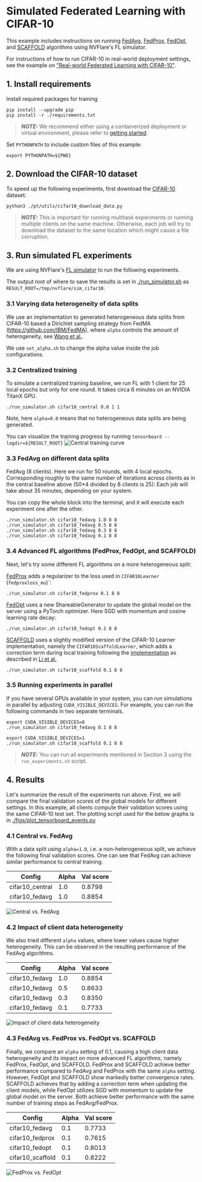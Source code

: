 # Simulated Federated Learning with CIFAR-10

This example includes instructions on running [FedAvg](https://arxiv.org/abs/1602.05629), 
[FedProx](https://arxiv.org/abs/1812.06127), [FedOpt](https://arxiv.org/abs/2003.00295), 
and [SCAFFOLD](https://arxiv.org/abs/1910.06378) algorithms using NVFlare's FL simulator.

For instructions of how to run CIFAR-10 in real-world deployment settings, 
see the example on ["Real-world Federated Learning with CIFAR-10"](../cifar10-real-world/README.md).

## 1. Install requirements

Install required packages for training
```
pip install --upgrade pip
pip install -r ./requirements.txt
```

> **_NOTE:_**  We recommend either using a containerized deployment or virtual environment, 
> please refer to [getting started](https://nvflare.readthedocs.io/en/latest/getting_started.html).

Set `PYTHONPATH` to include custom files of this example:
```
export PYTHONPATH=${PWD}
```

## 2. Download the CIFAR-10 dataset 
To speed up the following experiments, first download the [CIFAR-10](https://www.cs.toronto.edu/~kriz/cifar.html) dataset:
```
python3 ./pt/utils/cifar10_download_data.py
```

> **_NOTE:_** This is important for running multitask experiments or running multiple clients on the same machine.
> Otherwise, each job will try to download the dataset to the same location which might cause a file corruption.


## 3. Run simulated FL experiments

We are using NVFlare's [FL simulator](https://nvflare.readthedocs.io/en/latest/user_guide/fl_simulator.html) to run the following experiments. 

The output root of where to save the results is set in [./run_simulator.sh](./run_simulator.sh) as `RESULT_ROOT=/tmp/nvflare/sim_cifar10`.

### 3.1 Varying data heterogeneity of data splits

We use an implementation to generated heterogeneous data splits from CIFAR-10 based a Dirichlet sampling strategy 
from FedMA (https://github.com/IBM/FedMA), where `alpha` controls the amount of heterogeneity, 
see [Wang et al.](https://arxiv.org/abs/2002.06440).

We use `set_alpha.sh` to change the alpha value inside the job configurations.

### 3.2 Centralized training

To simulate a centralized training baseline, we run FL with 1 client for 25 local epochs but only for one round. 
It takes circa 6 minutes on an NVIDIA TitanX GPU.
```
./run_simulator.sh cifar10_central 0.0 1 1
```
Note, here `alpha=0.0` means that no heterogeneous data splits are being generated.

You can visualize the training progress by running `tensorboard --logdir=${RESULT_ROOT}`
![Central training curve](./figs/central_training.png)

### 3.3 FedAvg on different data splits

FedAvg (8 clients). Here we run for 50 rounds, with 4 local epochs. Corresponding roughly 
to the same number of iterations across clients as in the central baseline above (50*4 divided by 8 clients is 25):
Each job will take about 35 minutes, depending on your system. 

You can copy the whole block into the terminal, and it will execute each experiment one after the other.
```
./run_simulator.sh cifar10_fedavg 1.0 8 8
./run_simulator.sh cifar10_fedavg 0.5 8 8
./run_simulator.sh cifar10_fedavg 0.3 8 8
./run_simulator.sh cifar10_fedavg 0.1 8 8
```

### 3.4 Advanced FL algorithms (FedProx, FedOpt, and SCAFFOLD)

Next, let's try some different FL algorithms on a more heterogeneous split:

[FedProx](https://arxiv.org/abs/1812.06127) adds a regularizer to the loss used in `CIFAR10Learner` (`fedproxloss_mu`)`:
```
./run_simulator.sh cifar10_fedprox 0.1 8 8
```
[FedOpt](https://arxiv.org/abs/2003.00295) uses a new ShareableGenerator to update the global model on the server using a PyTorch optimizer. 
Here SGD with momentum and cosine learning rate decay:
```
./run_simulator.sh cifar10_fedopt 0.1 8 8
```
[SCAFFOLD](https://arxiv.org/abs/1910.06378) uses a slightly modified version of the CIFAR-10 Learner implementation, namely the `CIFAR10ScaffoldLearner`, which adds a correction term during local training following the [implementation](https://github.com/Xtra-Computing/NIID-Bench) as described in [Li et al.](https://arxiv.org/abs/2102.02079)
```
./run_simulator.sh cifar10_scaffold 0.1 8 8
```

### 3.5 Running experiments in parallel

If you have several GPUs available in your system, you can run simulations in parallel by adjusting `CUDA_VISIBLE_DEVICES`.
For example, you can run the following commands in two separate terminals.
```
export CUDA_VISIBLE_DEVICES=0
./run_simulator.sh cifar10_fedavg 0.1 8 8
```
```
export CUDA_VISIBLE_DEVICES=1
./run_simulator.sh cifar10_scaffold 0.1 8 8
```

> **_NOTE:_** You can run all experiments mentioned in Section 3 using the `run_experiments.sh` script.

## 4. Results

Let's summarize the result of the experiments run above. First, we will compare the final validation scores of 
the global models for different settings. In this example, all clients compute their validation scores using the
same CIFAR-10 test set. The plotting script used for the below graphs is in 
[./figs/plot_tensorboard_events.py](./figs/plot_tensorboard_events.py)

### 4.1 Central vs. FedAvg
With a data split using `alpha=1.0`, i.e. a non-heterogeneous split, we achieve the following final validation scores.
One can see that FedAvg can achieve similar performance to central training.

| Config	| Alpha	| 	Val score	| 
| ----------- | ----------- |  ----------- |
| cifar10_central | 1.0	| 	0.8798	| 
| cifar10_fedavg  | 1.0	| 	0.8854	| 

![Central vs. FedAvg](./figs/central_vs_fedavg.png)

### 4.2 Impact of client data heterogeneity

We also tried different `alpha` values, where lower values cause higher heterogeneity. 
This can be observed in the resulting performance of the FedAvg algorithms.  

| Config |	Alpha |	Val score |
| ----------- | ----------- |  ----------- |
| cifar10_fedavg |	1.0 |	0.8854 |
| cifar10_fedavg |	0.5 |	0.8633 |
| cifar10_fedavg |	0.3 |	0.8350 |
| cifar10_fedavg |	0.1 |	0.7733 |

![Impact of client data heterogeneity](./figs/fedavg_alpha.png)

### 4.3 FedAvg vs. FedProx vs. FedOpt vs. SCAFFOLD

Finally, we compare an `alpha` setting of 0.1, causing a high client data heterogeneity and its 
impact on more advanced FL algorithms, namely FedProx, FedOpt, and SCAFFOLD. 
FedProx and SCAFFOLD achieve better performance compared to FedAvg and FedProx with the same `alpha` setting. 
However, FedOpt and SCAFFOLD show markedly better convergence rates. 
SCAFFOLD achieves that by adding a correction term when updating the client models, while FedOpt utilizes SGD with momentum 
to update the global model on the server. 
Both achieve better performance with the same number of training steps as FedAvg/FedProx.

| Config           |	Alpha |	Val score |
|------------------| ----------- |  ---------- |
| cifar10_fedavg   |	0.1 |	0.7733 |
| cifar10_fedprox  |	0.1 |	0.7615 |
| cifar10_fedopt   |	0.1 |	0.8013 |
| cifar10_scaffold |	0.1 |	0.8222 |

![FedProx vs. FedOpt](./figs/fedopt_fedprox_scaffold.png)
